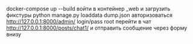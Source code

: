
docker-compose up --build
войти в контейнер _web и загрузить фикстуры python manage.py loaddata dump.json
авторизоваться http://127.0.0.1:8000/admin/ login/pass root
перейти в чат http://127.0.0.1:8000/posts/chat1/ и отправить сообщение через форму внизу